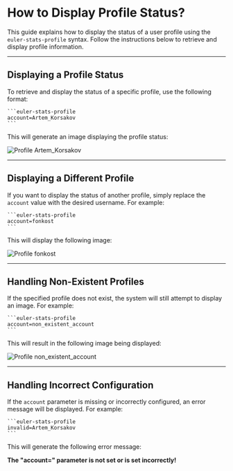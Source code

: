 # How to Display Profile Status?

This guide explains how to display the status of a user profile using the `euler-stats-profile` syntax. Follow the instructions below to retrieve and display profile information.

---

## Displaying a Profile Status

To retrieve and display the status of a specific profile, use the following format:

````
```euler-stats-profile
account=Artem_Korsakov
```
````

This will generate an image displaying the profile status:

![Profile Artem_Korsakov](https://projecteuler.net/profile/Artem_Korsakov.png)

---

## Displaying a Different Profile

If you want to display the status of another profile, simply replace the `account` value with the desired username. For example:

````
```euler-stats-profile
account=fonkost
```
````

This will display the following image:

![Profile fonkost](https://projecteuler.net/profile/fonkost.png)

---

## Handling Non-Existent Profiles

If the specified profile does not exist, the system will still attempt to display an image. For example:

````
```euler-stats-profile
account=non_existent_account
```
````

This will result in the following image being displayed:

![Profile non_existent_account](https://projecteuler.net/profile/non_existent_account.png)

---

## Handling Incorrect Configuration

If the `account` parameter is missing or incorrectly configured, an error message will be displayed. For example:

````
```euler-stats-profile
invalid=Artem_Korsakov
```
````

This will generate the following error message:

**The "account=" parameter is not set or is set incorrectly!**

